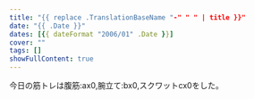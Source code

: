 ```yaml
---
title: "{{ replace .TranslationBaseName "-" " " | title }}"
date: "{{ .Date }}"
dates: [{{ dateFormat "2006/01" .Date }}]
cover: ""
tags: []
showFullContent: true
---
```



今日の筋トレは腹筋:ax0,腕立て:bx0,スクワットcx0をした。

